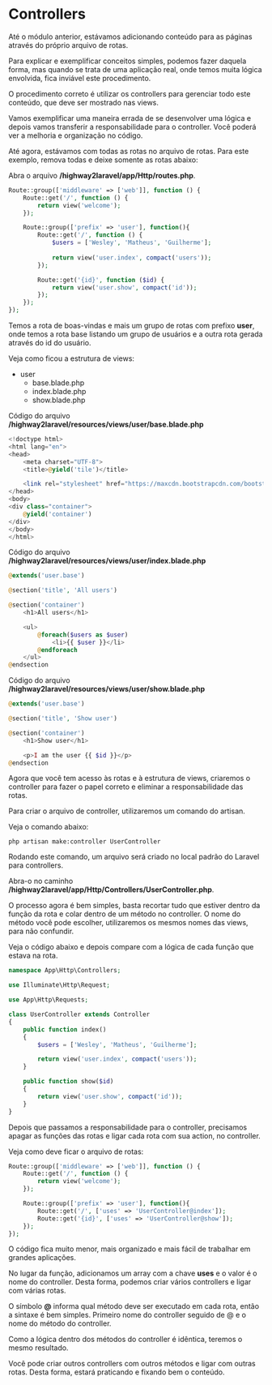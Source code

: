 # Controllers

Até o módulo anterior, estávamos adicionando conteúdo para as páginas através do próprio arquivo de rotas.

Para explicar e exemplificar conceitos simples, podemos fazer daquela forma, mas quando se trata de uma aplicação real, onde temos muita lógica envolvida, fica inviável este procedimento.

O procedimento correto é utilizar os controllers para gerenciar todo este conteúdo, que deve ser mostrado nas views.

Vamos exemplificar uma maneira errada de se desenvolver uma lógica e depois vamos transferir a responsabilidade para o controller. Você poderá ver a melhoria e organização no código.

Até agora, estávamos com todas as rotas no arquivo de rotas. Para este exemplo, remova todas e deixe somente as rotas abaixo:

Abra o arquivo **/highway2laravel/app/Http/routes.php**.

```php
Route::group(['middleware' => ['web']], function () {
    Route::get('/', function () {
        return view('welcome');
    });

    Route::group(['prefix' => 'user'], function(){
        Route::get('/', function () {
            $users = ['Wesley', 'Matheus', 'Guilherme'];
            
            return view('user.index', compact('users'));
        });

        Route::get('{id}', function ($id) {
            return view('user.show', compact('id'));
        });
    });
});
```

Temos a rota de boas-vindas e mais um grupo de rotas com prefixo **user**, onde temos a rota base listando um grupo de usuários e a outra rota gerada através do id do usuário.

Veja como ficou a estrutura de views:

* user
    * base.blade.php
    * index.blade.php
    * show.blade.php

Código do arquivo **/highway2laravel/resources/views/user/base.blade.php**

```php
<!doctype html>
<html lang="en">
<head>
    <meta charset="UTF-8">
    <title>@yield('tile')</title>

    <link rel="stylesheet" href="https://maxcdn.bootstrapcdn.com/bootstrap/3.3.6/css/bootstrap.min.css">
</head>
<body>
<div class="container">
    @yield('container')
</div>
</body>
</html>
```

Código do arquivo **/highway2laravel/resources/views/user/index.blade.php**

```php
@extends('user.base')

@section('title', 'All users')

@section('container')
    <h1>All users</h1>

    <ul>
        @foreach($users as $user)
            <li>{{ $user }}</li>
        @endforeach
    </ul>
@endsection
```

Código do arquivo **/highway2laravel/resources/views/user/show.blade.php**

```php
@extends('user.base')

@section('title', 'Show user')

@section('container')
    <h1>Show user</h1>

    <p>I am the user {{ $id }}</p>
@endsection
```

Agora que você tem acesso às rotas e à estrutura de views, criaremos o controller para fazer o papel correto e eliminar a responsabilidade das rotas.

Para criar o arquivo de controller, utilizaremos um comando do artisan. 

Veja o comando abaixo:

```
php artisan make:controller UserController
```

Rodando este comando, um arquivo será criado no local padrão do Laravel para controllers.  

Abra-o no caminho **/highway2laravel/app/Http/Controllers/UserController.php**.

O processo agora é bem simples, basta recortar tudo que estiver dentro da função da rota e colar dentro de um método no controller. O nome do método você pode escolher, utilizaremos os mesmos nomes das views, para não confundir. 

Veja o código abaixo e depois compare com a lógica de cada função que estava na rota.

```php
namespace App\Http\Controllers;

use Illuminate\Http\Request;

use App\Http\Requests;

class UserController extends Controller
{
    public function index()
    {
        $users = ['Wesley', 'Matheus', 'Guilherme'];

        return view('user.index', compact('users'));
    }

    public function show($id)
    {
        return view('user.show', compact('id'));
    }
}
```

Depois que passamos a responsabilidade para o controller, precisamos apagar as funções das rotas e ligar cada rota com sua action, no controller.

Veja como deve ficar o arquivo de rotas:

```php
Route::group(['middleware' => ['web']], function () {
    Route::get('/', function () {
        return view('welcome');
    });

    Route::group(['prefix' => 'user'], function(){
        Route::get('/', ['uses' => 'UserController@index']);
        Route::get('{id}', ['uses' => 'UserController@show']);
    });
});
```

O código fica muito menor, mais organizado e mais fácil de trabalhar em grandes aplicações.

No lugar da função, adicionamos um array com a chave **uses** e o valor é o nome do controller. Desta forma, podemos criar vários controllers e ligar com várias rotas.

O símbolo **@** informa qual método deve ser executado em cada rota, então a sintaxe é bem simples. Primeiro nome do controller seguido de @ e o nome do método do controller.

Como a lógica dentro dos métodos do controller é idêntica, teremos o mesmo resultado.

Você pode criar outros controllers com outros métodos e ligar com outras rotas. Desta forma, estará praticando e fixando bem o conteúdo.